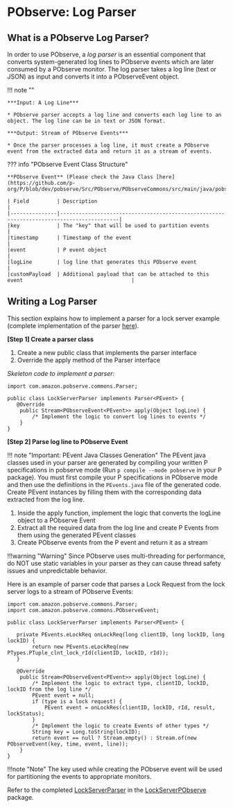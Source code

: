 # PObserve: Log Parser
## What is a PObserve Log Parser?
In order to use PObserve, a *log parser* is an essential component that converts system-generated log lines to PObserve events which are later consumed by a PObserve monitor. The log parser takes a log line (text or JSON) as input and converts it into a PObserveEvent object.

!!! note ""
    
    ***Input: A Log Line***

    * PObserve parser accepts a log line and converts each log line to an object. The log line can be in text or JSON format.

    ***Output: Stream of PObserve Events***

    * Once the parser processes a log line, it must create a PObserve event from the extracted data and return it as a stream of events.

??? info "PObserve Event Class Structure"
    
    **PObserve Event** (Please check the Java Class [here](https://github.com/p-org/P/blob/dev/pobserve/Src/PObserve/PObserveCommons/src/main/java/pobserve/commons/PObserveEvent.java))

    | Field       	| Description                                                                             |
    |---------------|-----------------------------------------------------------------------------------------|
    |key            | The "key" that will be used to partition events                                         |
    |timestamp      | Timestamp of the event                                                                  |
    |event          | P event object                                                                          |
    |logLine        | log line that generates this PObserve event                                             |
    |customPayload  | Additional payload that can be attached to this event                                   |


## Writing a Log Parser
This section explains how to implement a parser for a lock server example (complete implementation of the parser [here](https://github.com/p-org/P/blob/dev/pobserve/Src/PObserve/Examples/LockServerPObserve/src/main/java/lockserver/pobserve/parser/LockServerParser.java)). 

**[Step 1] Create a parser class**

1. Create a new public class that implements the parser interface
2. Override the apply method of the Parser interface

*Skeleton code to implement a parser:*
```
import com.amazon.pobserve.commons.Parser;

public class LockServerParser implements Parser<PEvent> {
   @Override
    public Stream<PObserveEvent<PEvent>> apply(Object logLine) {
        /* Implement the logic to convert log lines to events */
    }
}
```

**[Step 2] Parse log line to PObserve Event**

!!! note "Important: PEvent Java Classes Generation"
    The PEvent java classes used in your parser are generated by compiling your written P specifications in pobserve mode (Run `p compile --mode pobserve` in your P package). You must first compile your P specifications in PObserve mode and then use the definitions in the `PEvents.java` file of the generated code. Create PEvent instances by filling them with the corresponding data extracted from the log line.

1. Inside the apply function, implement the logic that converts the logLine object to a PObserve Event
2. Extract all the required data from the log line and create P Events from them using the generated PEvent classes
3. Create PObserve events from the P event and return it as a stream

!!!warning "Warning"
    Since PObserve uses multi-threading for performance, do NOT use static variables in your parser as they can cause thread safety issues and unpredictable behavior.

Here is an example of parser code that parses a Lock Request from the lock server logs to a stream of PObserve Events:

```
import com.amazon.pobserve.commons.Parser;
import com.amazon.pobserve.commons.PObserveEvent;

public class LockServerParser implements Parser<PEvent> {

   private PEvents.eLockReq onLockReq(long clientID, long lockID, long lockID) {
        return new PEvents.eLockReq(new PTypes.PTuple_clnt_lock_rId(clientID, lockID, rId));
   }

   @Override
    public Stream<PObserveEvent<PEvent>> apply(Object logLine) {
        /* Implement the logic to extract type, clientID, lockID, lockID from the log line */
        PEvent event = null;
        if (type is a lock request) {
            PEvent event = onLockRes(clientID, lockID, rId, result, lockStatus);
        }
        /* Implement the logic to create Events of other types */
        String key = Long.toString(lockID);
        return event == null ? Stream.empty() : Stream.of(new PObserveEvent(key, time, event, line));
    }
}
```
!!!note "Note"
    The key used while creating the PObserve event will be used for partitioning the events to appropriate monitors.

Refer to the completed [LockServerParser](https://github.com/p-org/P/blob/dev/pobserve/Src/PObserve/Examples/LockServerPObserve/src/main/java/lockserver/pobserve/parser/LockServerParser.java) in the [LockServerPObserve](http://github.com/p-org/P/tree/dev/pobserve/Src/PObserve/Examples/LockServerPObserve) package.
